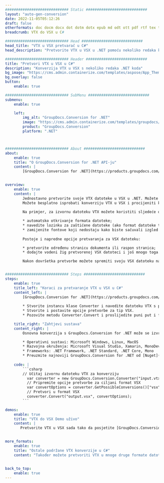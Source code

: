 ```yaml
---
############################# Static ############################
layout: "auto-gen-conversion"
date: 2022-11-05T05:12:26
draft: false
otherformats: doc docm docx dot dotm dotx epub md odt ott pdf rtf tex txt vdx vsdm vsdx vssm vssx vstm vstx vsx vtx xps
breadcrumb: VTX do VSX u C#

############################# Head ############################
head_title: "VTX u VSX pretvarač u C#"
head_description: "Pretvorite VTX u VSX u .NET pomoću nekoliko redaka koda. Koristite GroupDocs Document Conversion API za pretvaranje preko 160 formata datoteka."

############################# Header ############################
title: "Pretvori VTX u VSX u C#"
description: "Konverzija VTX u VSX s nekoliko redaka .NET koda"
bg_image: "https://cms.admin.containerize.com/templates/aspose/App_Themes/V3/images/bg/header1.png"
bg_overlay: false
button:
    enable: true

############################# SubMenu ############################
submenu:
    enable: true

    left:
        img_alt: "GroupDocs.Conversion for .NET"
        image: "https://cms.admin.containerize.com/templates/groupdocs/images/product-logos/90x90-noborder/groupdocs-conversion-net.png"
        product: "GroupDocs.Conversion"
        platform: ".NET"



############################# About ############################
about:
    enable: true
    title: "O GroupDocs.Conversion for .NET API-ju"
    content: |
        [GroupDocs.Conversion for .NET](https://products.groupdocs.com/conversion/net/) može se koristiti za pretvaranje Microsoft Worda, Excela, PowerPointa, PDF-a, Visio i drugih formata. GroupDocs.Conversion je samostalni API koji je prikladan za pozadinske i interne sustave gdje su potrebne visoke performanse. Ne ovisi o softveru poput Microsofta ili Open Officea.
    

overview:
    enable: true
    content: |
        Jednostavno pretvorite svoje VTX datoteke u VSX u .NET. Možete koristiti samo nekoliko C# linija koda na bilo kojoj platformi po vašem izboru kao što su - Windows, Linux, macOS.
        Možete besplatno isprobati konverziju VTX u VSX i procijeniti kvalitetu rezultata konverzije. Uz jednostavne scenarije konverzije datoteka, možete isprobati naprednije opcije za učitavanje izvorne VTX datoteke i za spremanje izlaznog VSX rezultata. 
        
        Na primjer, za izvornu datoteku VTX možete koristiti sljedeće opcije učitavanja:

        * automatsko otkrivanje formata datoteke;
        * navedite lozinku za zaštićene datoteke (ako format datoteke to podržava);
        * zamijenite fontove koji nedostaju kako biste sačuvali izgled dokumenta.
        
        Postoje i napredne opcije pretvaranja za VSX datoteku:

        * pretvorite određenu stranicu dokumenta ili raspon stranica;
        * dodajte vodeni žig pretvorenoj VSX datoteci i još mnogo toga.

        Nakon dovršetka pretvorbe možete spremiti svoju VSX datoteku na lokalnu stazu datoteke ili bilo koju pohranu treće strane kao što su FTP, Amazon S3, Google Drive, Dropbox itd. Imajte na umu - da pretvorite VTX u {{ TO}} nema potrebe za instaliranjem bilo kakvog dodatnog softvera - poput MS Officea, Open Officea, Adobe Acrobat Readera itd.


############################# Steps ############################
steps:
    enable: true
    title_left: "Koraci za pretvaranje VTX u VSX u C#"
    content_left: |
        [GroupDocs.Conversion for .NET](https://products.groupdocs.com/conversion/net/) programerima olakšava pretvaranje VTX datoteke u VSX s nekoliko redaka koda.
        
        * Stvorite instancu klase Converter i navedite datoteku VTX s punim putem
        * Stvorite i postavite opcije pretvorbe za tip VSX.
        * Pozovite metodu Converter.Convert i proslijedite puni put i format (VSX) kao parametar

    title_right: "Zahtjevi sustava"
    content_right: |
        Osnovna konverzija s GroupDocs.Conversion for .NET može se izvršiti u samo nekoliko jednostavnih koraka. Naši API-ji podržani su na svim glavnim platformama i operativnim sustavima. Prije izvršavanja koda u nastavku, provjerite imate li sljedeće preduvjete instalirane na vašem sustavu.

        * Operativni sustavi: Microsoft Windows, Linux, MacOS
        * Razvojna okruženja: Microsoft Visual Studio, Xamarin, MonoDevelop
        * Frameworks: .NET Framework, .NET Standard, .NET Core, Mono
        * Preuzmite najnoviji GroupDocs.Conversion for .NET od [Nuget](https://www.nuget.org/packages/groupdocs.conversion)
         
    code: |
        ```csharp    
        // Učitaj izvornu datoteku VTX za konverziju
          var converter = new GroupDocs.Conversion.Converter("input.vtx");
          // Pripremite opcije pretvorbe za ciljani format VSX
          var convertOptions = converter.GetPossibleConversions()["vsx"].ConvertOptions;
          // Pretvori u format VSX
          converter.Convert("output.vsx", convertOptions);
        ```

demos:
    enable: true
    title: "VTX do VSX Demo uživo"
    content: |
       Pretvorite VTX u VSX sada tako da posjetite [GroupDocs.Conversion App](https://products.groupdocs.app/conversion/family) web mjesto. Online demo ima sljedeće prednosti
          

more_formats:
    enable: true
    title: "Ostale podržane VTX konverzije u C#"
    content: "Također možete pretvoriti VTX u mnoge druge formate datoteka. Pogledajte popis u nastavku."
       
       
back_to_top:
    enable: true
---
```

